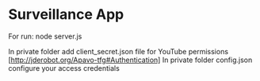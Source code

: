 Surveillance App
==============

For run:
node server.js

In private folder add client_secret.json file for YouTube permissions [http://jderobot.org/Apavo-tfg#Authentication]
In private folder config.json configure your access credentials
